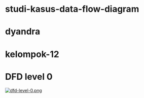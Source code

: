# studi-kasus-data-flow-diagram
# dyandra
# kelompok-12

# DFD level 0
[![dfd-level-0.png](https://i.postimg.cc/QtVMPbHB/dfd-level-0.png)](https://postimg.cc/xJDYNLGY)
